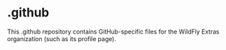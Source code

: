 # .github
This .github repository contains GitHub-specific files for the WildFly Extras organization (such as its profile page).
